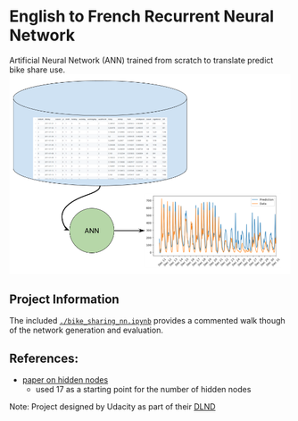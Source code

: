 [//]: # (Image References)
[image_overview]: ./misc/predict_bikeSharing_overview.png

# English to French Recurrent Neural Network
Artificial Neural Network (ANN) trained from scratch to translate predict bike share use.
![Overview of data, neural network, and output][image_overview]

## Project Information
The included [`./bike_sharing_nn.ipynb`](https://github.com/JackBurdick/predict_bike_sharing_use_frequency/blob/master/bike_sharing_nn.ipynb) provides a commented walk though of the network generation and evaluation.

## References:
* [paper on hidden nodes](https://link.springer.com/article/10.1007/s00521-008-0177-3)
  * used 17 as a starting point for the number of hidden nodes


Note: Project designed by Udacity as part of their [DLND](https://www.udacity.com/course/deep-learning-nanodegree-foundation--nd101)


